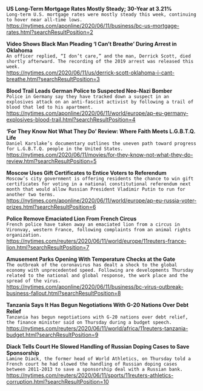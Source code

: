 **US Long-Term Mortgage Rates Mostly Steady; 30-Year at 3.21%**\
`Long-term U.S. mortgage rates were mostly steady this week, continuing to hover near all-time lows.`\
https://nytimes.com/aponline/2020/06/11/business/bc-us-mortgage-rates.html?searchResultPosition=2

**Video Shows Black Man Pleading ‘I Can’t Breathe’ During Arrest in Oklahoma**\
`An officer replied, “I don’t care,” and the man, Derrick Scott, died shortly afterward. The recording of the 2019 arrest was released this week.`\
https://nytimes.com/2020/06/11/us/derrick-scott-oklahoma-i-cant-breathe.html?searchResultPosition=3

**Blood Trail Leads German Police to Suspected Neo-Nazi Bomber**\
`Police in Germany say they have tracked down a suspect in an explosives attack on an anti-fascist activist by following a trail of blood that led to his apartment.`\
https://nytimes.com/aponline/2020/06/11/world/europe/ap-eu-germany-explosives-blood-trail.html?searchResultPosition=4

**‘For They Know Not What They Do’ Review: Where Faith Meets L.G.B.T.Q. Life**\
`Daniel Karslake’s documentary outlines the uneven path toward progress for L.G.B.T.Q. people in the United States.`\
https://nytimes.com/2020/06/11/movies/for-they-know-not-what-they-do-review.html?searchResultPosition=5

**Moscow Uses Gift Certificates to Entice Voters to Referendum**\
`Moscow’s city government is offering residents the chance to win gift certificates for voting in a national constitutional referendum next month that would allow Russian President Vladimir Putin to run for another two terms. `\
https://nytimes.com/aponline/2020/06/11/world/europe/ap-eu-russia-voter-prizes.html?searchResultPosition=6

**Police Remove Emaciated Lion From French Circus**\
`French police have taken away an emaciated lion from a circus in Vironvay, western France, following complaints from an animal rights organization.`\
https://nytimes.com/reuters/2020/06/11/world/europe/11reuters-france-lion.html?searchResultPosition=7

**Amusement Parks Opening With Temperature Checks at the Gate**\
`The outbreak of the coronavirus has dealt a shock to the global economy with unprecedented speed. Following are developments Thursday related to the national and global response, the work place and the spread of the virus. `\
https://nytimes.com/aponline/2020/06/11/business/bc-virus-outbreak-business-fallout.html?searchResultPosition=8

**Tanzania Says It Has Begun Negotiations With G-20 Nations Over Debt Relief**\
`Tanzania has begun negotiations with G-20 nations over debt relief, the finance minister said on Thursday during a budget speech.`\
https://nytimes.com/reuters/2020/06/11/world/africa/11reuters-tanzania-budget.html?searchResultPosition=9

**Diack Tells Court He Slowed Handling of Russian Doping Cases to Save Sponsorship**\
`Lamine Diack, the former head of World Athletics, on Thursday told a French court he had slowed the handling of Russian doping cases between 2011-2013 to save a sponsorship deal with a Russian bank.`\
https://nytimes.com/reuters/2020/06/11/sports/11reuters-athletics-corruption.html?searchResultPosition=10


